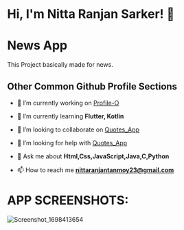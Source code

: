 # Hi, I'm Nitta Ranjan Sarker! 👋


# News App

This Project basically made for news.


## Other Common Github Profile Sections
- 🔭 I’m currently working on [Profile-O](https://github.com/nitta02/profile_app)

- 🌱 I’m currently learning **Flutter, Kotlin**

- 👯 I’m looking to collaborate on [Quotes_App](https://github.com/nitta02/Quotes_App)

- 🤝 I’m looking for help with [Quotes_App](https://github.com/nitta02/Quotes_App)

- 💬 Ask me about **Html,Css,JavaScript,Java,C,Python**

- 📫 How to reach me **nittaranjantanmoy23@gmail.com**

# APP SCREENSHOTS:
![Screenshot_1698413654](https://github.com/nitta02/getx_news_app/assets/110607962/dcbb20e8-cc1f-4a02-831f-d25a7713f526)
